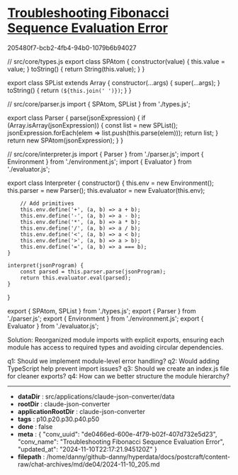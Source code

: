 # [Troubleshooting Fibonacci Sequence Evaluation Error](https://claude.ai/chat/de0466ed-600e-4f79-b02f-407d732e5d23)

205480f7-bcb2-4fb4-94b0-1079b6b94027

 

<antArtifact identifier="fixed-imports" type="application/vnd.ant.code" language="javascript" title="Complete Module Import Chain">
// src/core/types.js
export class SPAtom {
    constructor(value) {
        this.value = value;
    }
    toString() {
        return String(this.value);
    }
}

export class SPList extends Array {
    constructor(...args) {
        super(...args);
    }
    toString() {
        return `(${this.join(' ')})`;
    }
}

// src/core/parser.js
import { SPAtom, SPList } from './types.js';

export class Parser {
    parse(jsonExpression) {
        if (Array.isArray(jsonExpression)) {
            const list = new SPList();
            jsonExpression.forEach(elem => list.push(this.parse(elem)));
            return list;
        }
        return new SPAtom(jsonExpression);
    }
}

// src/core/interpreter.js
import { Parser } from './parser.js';
import { Environment } from './environment.js';
import { Evaluator } from './evaluator.js';

export class Interpreter {
    constructor() {
        this.env = new Environment();
        this.parser = new Parser();
        this.evaluator = new Evaluator(this.env);
        
        // Add primitives
        this.env.define('+', (a, b) => a + b);
        this.env.define('-', (a, b) => a - b);
        this.env.define('*', (a, b) => a * b);
        this.env.define('/', (a, b) => a / b);
        this.env.define('<', (a, b) => a < b);
        this.env.define('>', (a, b) => a > b);
        this.env.define('=', (a, b) => a === b);
    }

    interpret(jsonProgram) {
        const parsed = this.parser.parse(jsonProgram);
        return this.evaluator.eval(parsed);
    }
}

export { SPAtom, SPList } from './types.js';
export { Parser } from './parser.js';
export { Environment } from './environment.js';
export { Evaluator } from './evaluator.js';
</antArtifact>

Solution: Reorganized module imports with explicit exports, ensuring each module has access to required types and avoiding circular dependencies.

q1: Should we implement module-level error handling?
q2: Would adding TypeScript help prevent import issues?
q3: Should we create an index.js file for cleaner exports?
q4: How can we better structure the module hierarchy?

---

* **dataDir** : src/applications/claude-json-converter/data
* **rootDir** : claude-json-converter
* **applicationRootDir** : claude-json-converter
* **tags** : p10.p20.p30.p40.p50
* **done** : false
* **meta** : {
  "conv_uuid": "de0466ed-600e-4f79-b02f-407d732e5d23",
  "conv_name": "Troubleshooting Fibonacci Sequence Evaluation Error",
  "updated_at": "2024-11-10T22:17:21.945120Z"
}
* **filepath** : /home/danny/github-danny/hyperdata/docs/postcraft/content-raw/chat-archives/md/de04/2024-11-10_205.md